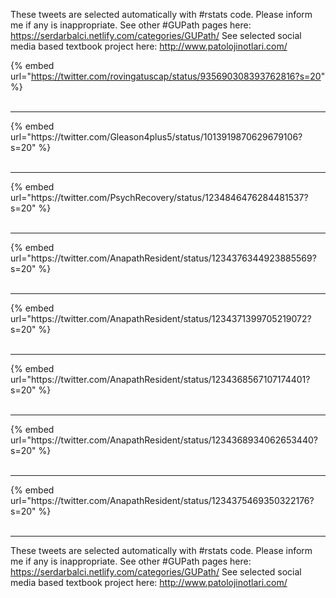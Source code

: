 

These tweets are selected automatically with #rstats code. Please inform me if any is inappropriate.
See other #GUPath pages here: https://serdarbalci.netlify.com/categories/GUPath/ 
See selected social media based textbook project here: http://www.patolojinotlari.com/

{% embed url="https://twitter.com/rovingatuscap/status/935690308393762816?s=20" %}<br>
<br>
<hr>
{% embed url="https://twitter.com/Gleason4plus5/status/1013919870629679106?s=20" %}<br>
<br>
<hr>
{% embed url="https://twitter.com/PsychRecovery/status/1234846476284481537?s=20" %}<br>
<br>
<hr>
{% embed url="https://twitter.com/AnapathResident/status/1234376344923885569?s=20" %}<br>
<br>
<hr>
{% embed url="https://twitter.com/AnapathResident/status/1234371399705219072?s=20" %}<br>
<br>
<hr>
{% embed url="https://twitter.com/AnapathResident/status/1234368567107174401?s=20" %}<br>
<br>
<hr>
{% embed url="https://twitter.com/AnapathResident/status/1234368934062653440?s=20" %}<br>
<br>
<hr>
{% embed url="https://twitter.com/AnapathResident/status/1234375469350322176?s=20" %}<br>
<br>
<hr>


These tweets are selected automatically with #rstats code. Please inform me if any is inappropriate.
See other #GUPath pages here: https://serdarbalci.netlify.com/categories/GUPath/ 
See selected social media based textbook project here: http://www.patolojinotlari.com/
